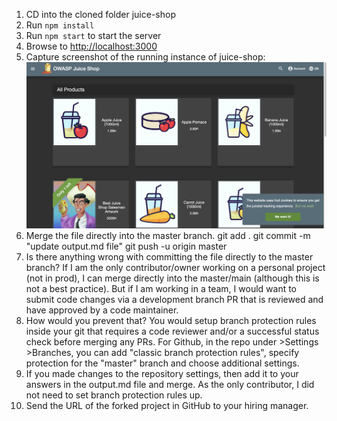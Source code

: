 1. CD into the cloned folder juice-shop
2. Run `npm install`
3. Run `npm start` to start the server
4. Browse to <http://localhost:3000>
5. Capture screenshot of the running instance of juice-shop: 
![Alt text](image.png)
6. Merge the file directly into the master branch.
git add .
git commit -m "update output.md file"
git push -u origin master
7. Is there anything wrong with committing the file directly to the master branch?
If I am the only contributor/owner working on a personal project (not in prod), I can merge directly into the master/main (although this is not a best practice). But if I am working in a team, I would want to submit code changes via a development branch PR that is reviewed and have approved by a code maintainer.
8. How would you prevent that?
You would setup branch protection rules inside your git that requires a code reviewer and/or a successful status check before merging any PRs. For Github, in the repo under >Settings >Branches, you can add "classic branch protection rules", specify protection for the "master" branch and choose additional settings.
9. If you made changes to the repository settings, then add it to your answers in the output.md file and merge.
As the only contributor, I did not need to set branch protection rules up.
10. Send the URL of the forked project in GitHub to your hiring manager.
